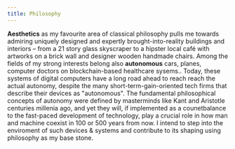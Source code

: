 ```yaml
---
title: Philosophy
---
```

**Aesthetics** as my favourite area of classical philosophy pulls me towards admiring uniquely designed and expertly brought-into-reality buildings and interiors – from a 21 story glass skyscraper to a hipster local café with artworks on a brick wall and designer wooden handmade chairs. Among the fields of my strong interests belong also **autonomous** cars, planes, computer doctors on blockchain-based healthcare sysems.. Today, these systems of digital computers have a long road ahead to reach reach the actual autonomy, despite the many short-term-gain-oriented tech firms that describe their devices as "autonomous". The fundamental philosophical concepts of autonomy were defined by masterminds like Kant and Aristotle centuries millenia ago, and yet they will, if implemented as a counetbalance to the fast-paced development of technology, play a crucial role in how man and machine coexist in 100 or 500 years from now. I intend to step into the enviroment of such devices & systems and contribute to its shaping using philosophy as my base stone.
